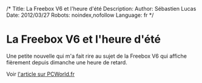 /*
Title: La Freebox V6 et l'heure d'été
Description: 
Author: Sébastien Lucas
Date: 2012/03/27
Robots: noindex,nofollow
Language: fr
*/
# La Freebox V6 et l'heure d'été

Une petite nouvelle qui m'a fait rire au sujet de la Freebox V6 qui affiche fièrement depuis dimanche une heure de retard.

Voir [l'article sur PCWorld.fr](http://www.pcworld.fr/2012/03/27/materiel/reseaux/la-freebox-revolution-loupe-passage-heure-ete/526153/)


